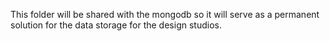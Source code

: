 This folder will be shared with the mongodb so it will serve as a permanent solution for the data storage for the design studios.